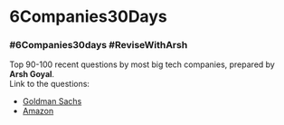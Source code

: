 # 6Companies30Days
### #6Companies30days #ReviseWithArsh

Top 90-100 recent questions by most big tech companies, prepared by **Arsh Goyal**.<br />
Link to the questions: 
* [Goldman Sachs](https://docs.google.com/document/d/e/2PACX-1vRgrSl5zCl8P92F0qNuJyDF9v8aqfNd1UB9fQWTb-_aohzhPbZ0GOVbXvfnGHgzbWWdkf9gr7ZgM0lj/pub)
* [Amazon](https://docs.google.com/document/d/1KH9GVaUCET-y5SL5sg6DAnon9XwRRW-sPiyJ2p7FRLs/edit)
